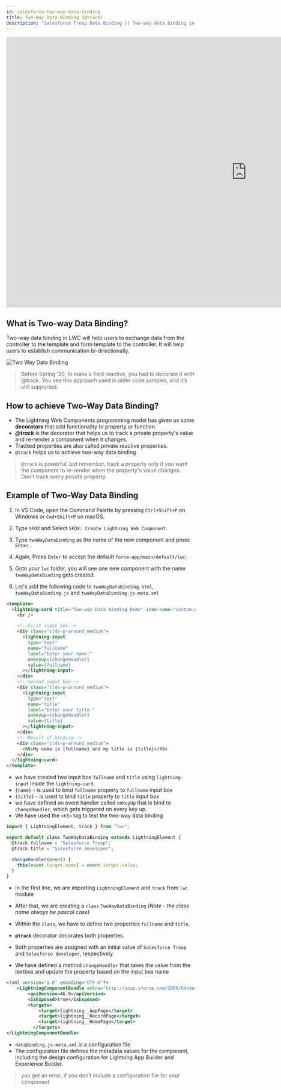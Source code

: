 ```yaml
---
id: salesforce-two-way-data-binding
title: Two-Way Data Binding (@track)
description: "Salesforce Troop Data Binding || Two-way data binding in LWC will help users to exchange data from the controller to the template and form template to the controller. It will help users to establish communication bi-directionally."
---
```

<!-- blank line -->
<iframe width="1280" height="720" src="https://www.youtube.com/embed/SRgR852RFDs" frameborder="0" allow="accelerometer; autoplay; encrypted-media; gyroscope; picture-in-picture" allowfullscreen></iframe>
<!-- blank line -->


## What is Two-way Data Binding?

Two-way data binding in LWC will help users to exchange data from the controller to the template and form template to the controller. It will help users to establish communication bi-directionally.

![Two Way Data Binding](assets/LWC/twoWayDataBinding.PNG)

> Before Spring ’20, to make a field reactive, you had to decorate it with @track. You see this approach used in older code samples, and it’s still supported.

## How to achieve Two-Way Data Binding?

- The Lightning Web Components programming model has given us some **decorators** that add functionality to property or function.
- **_@track_** is the decorator that helps us to track a private property's value and re-render a component when it changes.
- Tracked properties are also called private reactive properties.
- `@track` helps us to achieve two-way data binding

> `@track` is powerful, but remember, track a property only if you want the component to re-render when the property's value changes. Don't track every private property.

## Example of Two-Way Data Binding

1. In VS Code, open the Command Palette by pressing `Ctrl+Shift+P` on Windows or `Cmd+Shift+P` on macOS.

2. Type `SFDX` and Select `SFDX: Create Lightning Web Component.`

3. Type `twoWayDataBinding` as the name of the new component and press `Enter.`

4. Again, Press `Enter` to accept the default `force-app/main/default/lwc.`

5. Goto your `lwc` folder, you will see one new component with the name `twoWayDataBinding` gets created.

6. Let's add the following code to `twoWayDataBinding.html`, `twoWayDataBinding.js` and `twoWayDataBinding.js-meta.xml`

<!--DOCUSAURUS_CODE_TABS-->
<!--twoWayDataBinding.html-->

```html
<template>
  <lightning-card title="Two-way Data Binding Demo" icon-name="custom:custom2">
    <hr />

    <!--First input box-->
    <div class="slds-p-around_medium">
      <lightning-input
        type="text"
        name="fullname"
        label="Enter your name:"
        onkeyup={changeHandler}
        value={fullname}
      ></lightning-input>
    </div>
    <!--Second input box-->
    <div class="slds-p-around_medium">
      <lightning-input
        type="text"
        name="title"
        label="Enter your title:"
        onkeyup={changeHandler}
        value={title}
      ></lightning-input>
    </div>
    <!--Result of binding-->
    <div class="slds-p-around_medium">
      <h5>My name is {fullname} and my title is {title}</h5>
    </div>
  </lightning-card>
</template>
```

<!--END_DOCUSAURUS_CODE_TABS-->

- we have created two input box `fullname` and `title` using `lightning-input` inside the `lightning-card`.
- `{name}` - is used to bind `fullname` property to `fullname` input box
- `{title}` - is used to bind `title` property to `title` input box
- we have defined an event handler called `onKeyUp` that is bind to `changeHandler`, which gets triggered on every key up.
- We have used the `<h5>` tag to test the two-way data binding

<!--DOCUSAURUS_CODE_TABS-->
<!--twoWayDataBinding.js-->

```javascript
import { LightningElement, track } from "lwc";

export default class TwoWayDataBinding extends LightningElement {
  @track fullname = "Salesforce Troop";
  @track title = "Salesforce developer";

  changeHandler(event) {
    this[event.target.name] = event.target.value;
  }
}
```

<!--END_DOCUSAURUS_CODE_TABS-->

- In the first line, we are importing `LightningElement` and `track` from `lwc` module

- After that, we are creating a `class` `TwoWayDataBinding` _(Note - the class name always be pascal case)_

- Within the `class`, we have to define two properties `fullname` and `title`.
- **`@track`** decorator decorates both properties.
- Both properties are assigned with an initial value of `Salesforce Troop` and `Salesforce developer`, respectively.
- We have defined a method `changeHandler` that takes the value from the textbox and update the property based on the input box name


<!--DOCUSAURUS_CODE_TABS-->

<!--twoWayDataBinding.js-meta.xml-->
```xml
<?xml version="1.0" encoding="UTF-8"?>
    <LightningComponentBundle xmlns="http://soap.sforce.com/2006/04/metadata" fqn="twoWayDataBinding">
        <apiVersion>46.0</apiVersion>
        <isExposed>true</isExposed>
        <targets>
            <target>lightning__AppPage</target>
            <target>lightning__RecordPage</target>
            <target>lightning__HomePage</target>
          </targets>
</LightningComponentBundle>
```


<!--END_DOCUSAURUS_CODE_TABS-->

- `dataBinding.js-meta.xml` is a configuration file
- The configuration file defines the metadata values for the component, including the design configuration for Lightning App Builder and Experience Builder.

> you get an error, if you don’t include a configuration file for your component


<!--https://developer.salesforce.com/docs/component-library/tools/playground/UdjeQaem/7/edit-->
